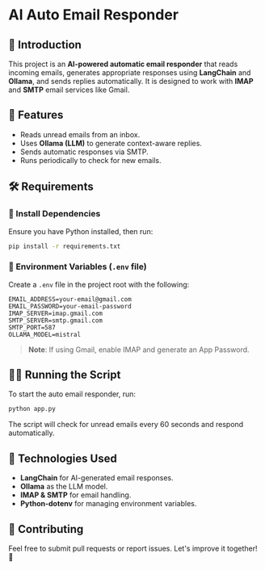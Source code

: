 # AI Auto Email Responder

## 📌 Introduction
This project is an **AI-powered automatic email responder** that reads incoming emails, generates appropriate responses using **LangChain** and **Ollama**, and sends replies automatically. It is designed to work with **IMAP** and **SMTP** email services like Gmail.

## 🚀 Features
- Reads unread emails from an inbox.
- Uses **Ollama (LLM)** to generate context-aware replies.
- Sends automatic responses via SMTP.
- Runs periodically to check for new emails.

## 🛠️ Requirements
### 🔹 Install Dependencies
Ensure you have Python installed, then run:
```sh
pip install -r requirements.txt
```

### 🔹 Environment Variables (`.env` file)
Create a `.env` file in the project root with the following:
```
EMAIL_ADDRESS=your-email@gmail.com
EMAIL_PASSWORD=your-email-password
IMAP_SERVER=imap.gmail.com
SMTP_SERVER=smtp.gmail.com
SMTP_PORT=587
OLLAMA_MODEL=mistral
```
> **Note**: If using Gmail, enable IMAP and generate an App Password.

## 🏃‍♂️ Running the Script
To start the auto email responder, run:
```sh
python app.py
```
The script will check for unread emails every 60 seconds and respond automatically.

## 📌 Technologies Used
- **LangChain** for AI-generated email responses.
- **Ollama** as the LLM model.
- **IMAP & SMTP** for email handling.
- **Python-dotenv** for managing environment variables.

## 🤝 Contributing
Feel free to submit pull requests or report issues. Let's improve it together! 🚀
